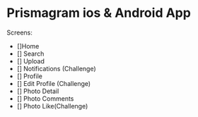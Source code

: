 # Prismagram ios & Android App

Screens:
- []Home
- [] Search
- [] Upload
- [] Notifications (Challenge)
- [] Profile
- [] Edit Profile (Challenge)
- [] Photo Detail
- [] Photo Comments
- [] Photo Like(Challenge)
 
